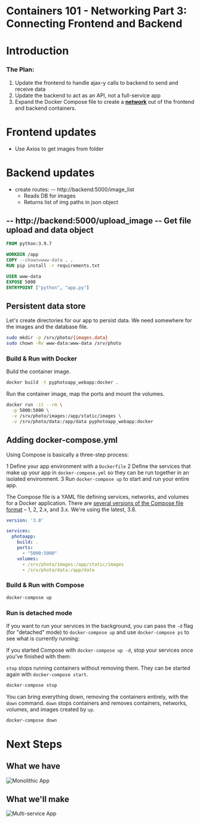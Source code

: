 # Containers 101 - Networking Part 3: Connecting Frontend and Backend

# Introduction

### The Plan: 
1. Update the frontend to handle ajax-y calls to backend to send and receive data
2. Update the backend to act as an API, not a full-service app
3. Expand the Docker Compose file to create a [**network**](link) out of the frontend and backend containers. 

# Frontend updates
- Use Axios to get images from folder

# Backend updates
- create routes: 
-- http://backend:5000/image_list
  - Reads DB for images
  - Returns list of img paths in json object

-- http://backend:5000/upload_image
-- Get file upload and data object
-- 


```Dockerfile
FROM python:3.9.7

WORKDIR /app
COPY --chown=www-data . .
RUN pip install -r requirements.txt

USER www-data
EXPOSE 5000
ENTRYPOINT ["python", "app.py"]
```

## Persistent data store

Let's create directories for our app to persist data. We need somewhere for the
images and the database file.

```bash
sudo mkdir -p /srv/photo/{images,data}
sudo chown -Rv www-data:www-data /srv/photo
```

### Build & Run with Docker

Build the container image.

```bash
docker build -t pyphotoapp_webapp:docker .
```

Run the container image, map the ports and mount the volumes.

```bash
docker run -it --rm \
  -p 5000:5000 \
  -v /srv/photo/images:/app/static/images \
  -v /srv/photo/data:/app/data pyphotoapp_webapp:docker
```

## Adding docker-compose.yml

Using Compose is basically a three-step process:

  1 Define your app environment with a `Dockerfile`
  2 Define the services that make up your app in `docker-compose.yml` so they can be run together in an isolated environment.
  3 Run `docker-compose up` to start and run your entire app.

The Compose file is a YAML file defining services, networks, and volumes for a
Docker application. There are [several versions of the Compose file format](https://docs.docker.com/compose/compose-file/compose-versioning/) – 1, 2, 2.x, and 3.x. We're using the latest, 3.8.

```yaml
version: '3.8'

services:
  photoapp:
    build: .
    ports:
      - "5000:5000"
    volumes:
      - /srv/photo/images:/app/static/images
      - /srv/photo/data:/app/data
```

### Build & Run with Compose

```bash
docker-compose up
```

### Run is detached mode

If you want to run your services in the background, you can pass the `-d` flag
(for "detached" mode) to `docker-compose up` and use `docker-compose ps` to see
what is currently running:

If you started Compose with `docker-compose up -d`, stop your services once
you've finished with them:

`stop` stops running containers without removing them. They can be started again
with `docker-compose start`.

```bash
docker-compose stop
```

You can bring everything down, removing the containers entirely, with the `down`
command. `down` stops containers and removes containers, networks, volumes, and
images created by `up`.

```bash
docker-compose down
```

# Next Steps

## What we have

![Monolithic App](monolithic-app.png "Monolithic App")

## What we'll make

![Multi-service App](multiservice-app.png "Multi-service app")
